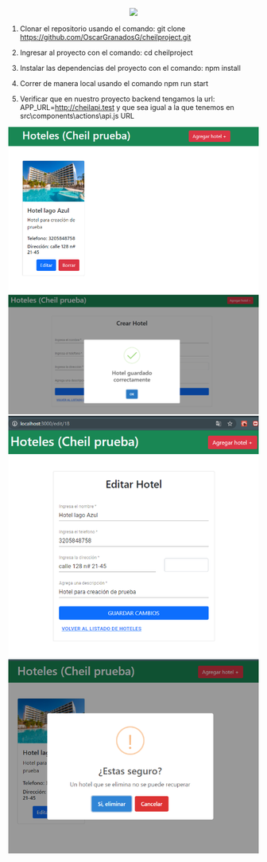 <p align="center"><a href="https://es.reactjs.org/" target="_blank"><img src="https://www.vhv.rs/dpng/d/612-6126558_react-logo-png-react-js-logo-svg-transparent.png" width="400"></a></p>

1. Clonar el repositorio usando el comando: git clone https://github.com/OscarGranadosG/cheilproject.git 

2. Ingresar al proyecto con el comando: cd cheilproject 

3. Instalar las dependencias del proyecto con el comando: npm install

4. Correr de manera local usando el comando npm run start

5. Verificar que en nuestro proyecto backend tengamos la url: APP_URL=http://cheilapi.test y que sea igual a la que tenemos en src\components\actions\api.js URL

![Alt text](public\images\index.PNG?raw=true "Interfaz index")
![Alt text](public\images\crear_hotel.PNG?raw=true "Interfaz crear hotel")
![Alt text](public\images\editar_hotel.PNG?raw=true "Interfaz editar hotel")
![Alt text](public\images\borrar_hotel.PNG?raw=true "Interfaz borrar hotel")